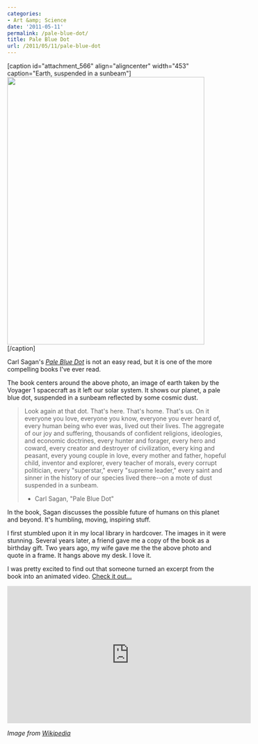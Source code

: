 ```yaml
---
categories:
- Art &amp; Science
date: '2011-05-11'
permalink: /pale-blue-dot/
title: Pale Blue Dot
url: /2011/05/11/pale-blue-dot
---
```


[caption id="attachment_566" align="aligncenter" width="453" caption="Earth, suspended in a sunbeam"]<img src="https://gomakethings.com/wp-content/uploads/2011/05/Pale_Blue_Dot.png" alt="" title="Pale_Blue_Dot" width="453" height="614" class="size-full wp-image-566" />[/caption]

Carl Sagan's <em><a href="http://www.amazon.com/Pale-Blue-Dot-Vision-Future/dp/0345376595">Pale Blue Dot</a></em> is not an easy read, but it is one of the more compelling books I've ever read.

The book centers around the above photo, an image of earth taken by the Voyager 1 spacecraft as it left our solar system. It shows our planet, a pale blue dot, suspended in a sunbeam reflected by some cosmic dust.

<blockquote>Look again at that dot. That's here. That's home. That's us. On it everyone you love, everyone you know, everyone you ever heard of, every human being who ever was, lived out their lives. The aggregate of our joy and suffering, thousands of confident religions, ideologies, and economic doctrines, every hunter and forager, every hero and coward, every creator and destroyer of civilization, every king and peasant, every young couple in love, every mother and father, hopeful child, inventor and explorer, every teacher of morals, every corrupt politician, every "superstar," every "supreme leader," every saint and sinner in the history of our species lived there--on a mote of dust suspended in a sunbeam.

- Carl Sagan, "Pale Blue Dot"</blockquote>

In the book, Sagan discusses the possible future of humans on this planet and beyond. It's humbling, moving, inspiring stuff.

I first stumbled upon it in my local library in hardcover. The images in it were stunning. Several years later, a friend gave me a copy of the book as a birthday gift. Two years ago, my wife gave me the the above photo and quote in a frame. It hangs above my desk. I love it.

I was pretty excited to find out that someone turned an excerpt from the book into an animated video. <a href="http://vimeo.com/22582065">Check it out...</a>

<p align="center"><iframe src="https://player.vimeo.com/video/22582065?byline=0" width="560" height="315" frameborder="0"></iframe></p>

<em>Image from <a href="http://en.wikipedia.org/wiki/File:Pale_Blue_Dot.png">Wikipedia</a></em>